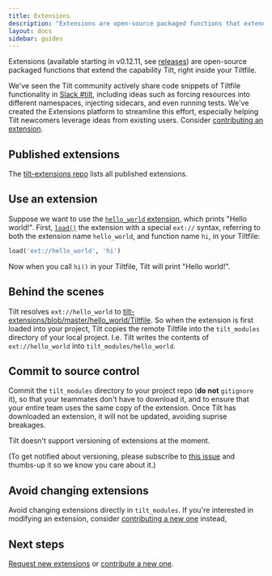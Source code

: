 ```yaml
---
title: Extensions
description: "Extensions are open-source packaged functions that extend the capability Tilt, right inside your Tiltfile."
layout: docs
sidebar: guides
---
```


Extensions (available starting in v0.12.11, see [releases](https://github.com/tilt-dev/tilt/releases)) are open-source packaged functions that extend the capability Tilt, right inside your Tiltfile.

We've seen the Tilt community actively share code snippets of Tiltfile functionality in [Slack #tilt](https://kubernetes.slack.com/messages/CESBL84MV/), including ideas such as forcing resources into different namespaces, injecting sidecars, and even running tests. We've created the Extensions platform to streamline this effort, especially helping Tilt newcomers leverage ideas from existing users. Consider [contributing an extension](contribute_extension.html).

## Published extensions
The [tilt-extensions repo](https://github.com/tilt-dev/tilt-extensions) lists all published extensions.

## Use an extension
Suppose we want to use the [`hello_world` extension](https://github.com/tilt-dev/tilt-extensions/tree/master/hello_world), which prints "Hello world!". First, [`load()`](api.html#api.load) the extension with a special `ext://` syntax, referring to both the extension name `hello_world`, and function name `hi`,  in your Tiltfile:

```python
load('ext://hello_world', 'hi')
```

Now when you call `hi()` in your Tiltfile, Tilt will print "Hello world!".

## Behind the scenes
Tilt resolves `ext://hello_world` to [tilt-extensions/blob/master/hello_world/Tiltfile](https://github.com/tilt-dev/tilt-extensions/blob/master/hello_world/Tiltfile). So when the extension is first loaded into your project, Tilt copies the remote Tiltfile into the `tilt_modules` directory of your local project. I.e. Tilt writes the contents of `ext://hello_world` into `tilt_modules/hello_world`.

## Commit to source control
Commit the `tilt_modules` directory to your project repo (**do not** `gitignore` it), so that your teammates don't have to download it, and to ensure that your entire team uses the same copy of the extension. Once Tilt has downloaded an extension, it will not be updated, avoiding suprise breakages.

Tilt doesn't support versioning of extensions at the moment.

(To get notified about versioning, please subscribe to [this issue](https://github.com/tilt-dev/tilt/issues/3426)
and thumbs-up it so we know you care about it.)

## Avoid changing extensions
Avoid changing extensions directly in `tilt_modules`. If you're interested in modifying an extension, consider [contributing a new one](contribute_extension.html) instead,


## Next steps
[Request new extensions](https://github.com/tilt-dev/tilt/issues) or [contribute a new one](contribute_extension.html).
